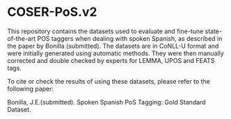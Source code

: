 # COSER-PoS.v2

This repository contains the datasets used to evaluate and fine-tune state-of-the-art POS taggers when dealing with spoken Spanish, as described in the paper by Bonilla (submitted). 
The datasets are in CoNLL-U format and were initially generated using automatic methods. They were then manually corrected and double checked by experts for LEMMA, UPOS and FEATS tags.

To cite or check the results of using these datasets, please refer to the following paper:

Bonilla, J.E.(submitted). Spoken Spanish PoS Tagging: Gold Standard Dataset.

